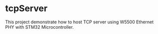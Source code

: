 # tcpServer
This project demonstrate how to host TCP server using W5500 Ethernet PHY with STM32 Microcontroller.
